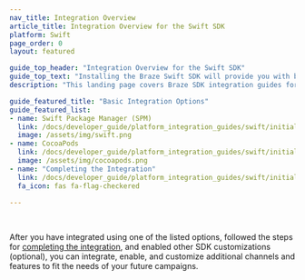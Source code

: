 ```yaml
---
nav_title: Integration Overview
article_title: Integration Overview for the Swift SDK
platform: Swift
page_order: 0
layout: featured

guide_top_header: "Integration Overview for the Swift SDK"
guide_top_text: "Installing the Braze Swift SDK will provide you with basic analytics functionality (session handling) and basic in-app messages. You must further customize your integration for additional channels and features. <br> <br> The Braze Swift SDK can be installed or updated using Swift Package Manager or CocoaPods."
description: "This landing page covers Braze SDK integration guides for Swift Package Manager, CocoaPods, and more."

guide_featured_title: "Basic Integration Options"
guide_featured_list:
- name: Swift Package Manager (SPM)
  link: /docs/developer_guide/platform_integration_guides/swift/initial_sdk_setup/installation_methods/swift_package_manager/
  image: /assets/img/swift.png
- name: CocoaPods
  link: /docs/developer_guide/platform_integration_guides/swift/initial_sdk_setup/installation_methods/cocoapods/
  image: /assets/img/cocoapods.png
- name: "Completing the Integration"
  link: /docs/developer_guide/platform_integration_guides/swift/initial_sdk_setup/completing_integration/
  fa_icon: fas fa-flag-checkered

---
```


<br>

After you have integrated using one of the listed options, followed the steps for [completing the integration]({{site.baseurl}}/developer_guide/platform_integration_guides/swift/initial_sdk_setup/completing_integration/), and enabled other SDK customizations (optional), you can integrate, enable, and customize additional channels and features to fit the needs of your future campaigns.  

<br>
